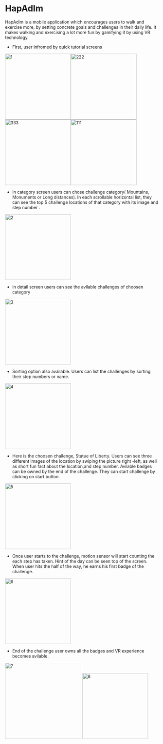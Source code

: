 # HapAdIm
HapAdim is a mobile application which encourages users to walk and exercise more, by setting concrete goals and challenges in 
their daily life. It makes walking and exercising a lot more fun by gamifying it by using VR technology.
 

* First, user infromed by quick tutorial screens


<img width="216" alt="1" src="https://cloud.githubusercontent.com/assets/10224543/26027316/00fe9e9e-37da-11e7-9c5f-7e571bb89103.png"><img width="216" alt="222" src="https://cloud.githubusercontent.com/assets/10224543/26277740/17468680-3d5c-11e7-8485-9c843ec29109.png"><img width="216" alt="333" src="https://cloud.githubusercontent.com/assets/10224543/26277741/21a724fe-3d5c-11e7-9b4e-80b1fde46468.png"><img width="216" alt="111" src="https://cloud.githubusercontent.com/assets/10224543/26277737/06d8e61c-3d5c-11e7-8833-b21cf4bdad68.png">


* In category screen users can chose challenge category( Mountains, Monuments or Long distances).
  In each scrollable horizontal list, they can see the top 5 challenge locations of that category with its image and step number .
<img width="216" alt="2" src="https://cloud.githubusercontent.com/assets/10224543/26027360/cae3df3a-37da-11e7-9214-acac1d41de3c.png">

* In detail screen users can see the avilable challenges of choosen category
<img width="216" alt="3" src="https://cloud.githubusercontent.com/assets/10224543/26027423/bf4d5bc8-37db-11e7-83db-c3a255c06e3f.png">

* Sorting option also available. Users can list the challenges by sorting their step numbers or name.
<img width="216" alt="4" src="https://cloud.githubusercontent.com/assets/10224543/26027504/d99de8ca-37dc-11e7-8844-b44f12436a01.png">


* Here is the choosen challenge, Statue of Liberty. Users can see three different images of the location by swiping the picture right -left, as well as short fun fact about the location,and step number. Avilable badges can be owned by the end of the challenge.                       They can start challenge by clicking on start button. 
<img width="216" alt="5" src="https://cloud.githubusercontent.com/assets/10224543/26027528/63afcb14-37dd-11e7-8137-4f1524adb00e.png">

* Once user starts to the challenge, motion sensor will start counting the each step has taken. Hint of the day can be seen top of the screen. When user hits the half of the way, he earns his first badge of the challenge. 
<img width="216" alt="6" src="https://cloud.githubusercontent.com/assets/10224543/26027606/9dfccfa0-37de-11e7-87ec-1d38981a93bc.png">

* End of the challenge user owns all the badges and  VR experience becomes avilable.

<img width="250" alt="7" src="https://cloud.githubusercontent.com/assets/10224543/26027684/3244577c-37e0-11e7-9511-f3cba6ad1f84.png">           <img width="216" alt="8" src="https://cloud.githubusercontent.com/assets/10224543/26027741/1cfbd196-37e1-11e7-97e5-6586f348a21a.png">





